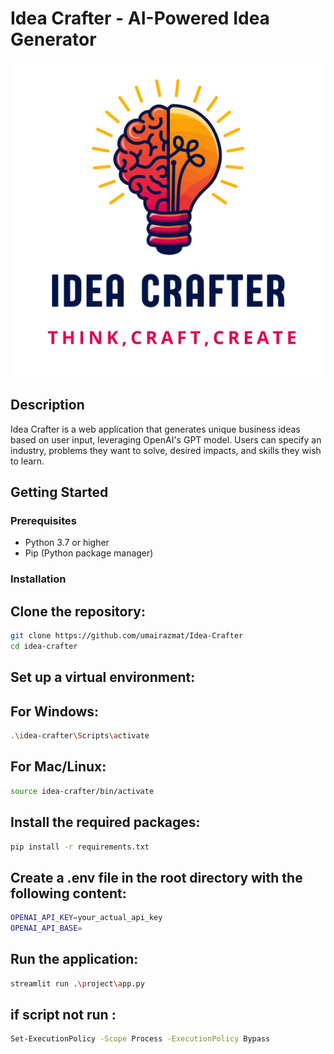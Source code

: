 # Idea Crafter - AI-Powered Idea Generator

<img src="/public/Main Logo.jpg" >

## Description

Idea Crafter is a web application that generates unique business ideas based on user input, leveraging OpenAI's GPT model. Users can specify an industry, problems they want to solve, desired impacts, and skills they wish to learn.

## Getting Started

### Prerequisites

- Python 3.7 or higher
- Pip (Python package manager)

### Installation

## Clone the repository:

```bash
git clone https://github.com/umairazmat/Idea-Crafter
cd idea-crafter
```

## Set up a virtual environment:

## For Windows:

```bash
.\idea-crafter\Scripts\activate
```

## For Mac/Linux:

```bash
source idea-crafter/bin/activate
```

## Install the required packages:

```bash
pip install -r requirements.txt
```

## Create a .env file in the root directory with the following content:

```bash
OPENAI_API_KEY=your_actual_api_key
OPENAI_API_BASE=
```

## Run the application:

```bash
streamlit run .\project\app.py
```

## if script not run :

```bash
Set-ExecutionPolicy -Scope Process -ExecutionPolicy Bypass
```
